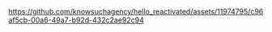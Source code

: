 

https://github.com/knowsuchagency/hello_reactivated/assets/11974795/c96af5cb-00a6-49a7-b92d-432c2ae92c94

